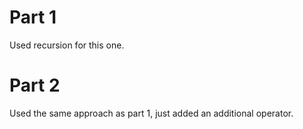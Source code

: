 <h1>Part 1</h1>
Used recursion for this one.

<h1>Part 2</h1>
Used the same approach as part 1, just added an additional operator.
